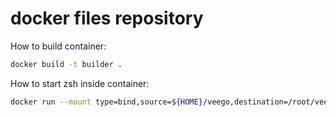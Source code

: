# docker files repository

How to build container:
``` sh
docker build -t builder .
```

How to start zsh inside container:
``` sh
docker run --mount type=bind,source=${HOME}/veego,destination=/root/veego -it --name builder-container builder /usr/bin/zsh
```
